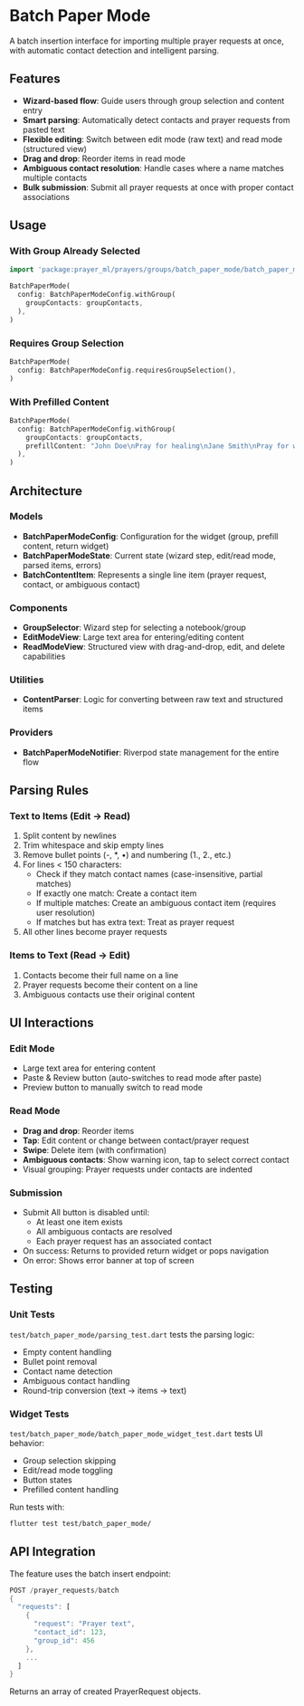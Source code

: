 # Batch Paper Mode

A batch insertion interface for importing multiple prayer requests at once, with automatic contact detection and intelligent parsing.

## Features

- **Wizard-based flow**: Guide users through group selection and content entry
- **Smart parsing**: Automatically detect contacts and prayer requests from pasted text
- **Flexible editing**: Switch between edit mode (raw text) and read mode (structured view)
- **Drag and drop**: Reorder items in read mode
- **Ambiguous contact resolution**: Handle cases where a name matches multiple contacts
- **Bulk submission**: Submit all prayer requests at once with proper contact associations

## Usage

### With Group Already Selected

```dart
import 'package:prayer_ml/prayers/groups/batch_paper_mode/batch_paper_mode.dart';

BatchPaperMode(
  config: BatchPaperModeConfig.withGroup(
    groupContacts: groupContacts,
  ),
)
```

### Requires Group Selection

```dart
BatchPaperMode(
  config: BatchPaperModeConfig.requiresGroupSelection(),
)
```

### With Prefilled Content

```dart
BatchPaperMode(
  config: BatchPaperModeConfig.withGroup(
    groupContacts: groupContacts,
    prefillContent: "John Doe\nPray for healing\nJane Smith\nPray for wisdom",
  ),
)
```

## Architecture

### Models

- **BatchPaperModeConfig**: Configuration for the widget (group, prefill content, return widget)
- **BatchPaperModeState**: Current state (wizard step, edit/read mode, parsed items, errors)
- **BatchContentItem**: Represents a single line item (prayer request, contact, or ambiguous contact)

### Components

- **GroupSelector**: Wizard step for selecting a notebook/group
- **EditModeView**: Large text area for entering/editing content
- **ReadModeView**: Structured view with drag-and-drop, edit, and delete capabilities

### Utilities

- **ContentParser**: Logic for converting between raw text and structured items

### Providers

- **BatchPaperModeNotifier**: Riverpod state management for the entire flow

## Parsing Rules

### Text to Items (Edit → Read)

1. Split content by newlines
2. Trim whitespace and skip empty lines
3. Remove bullet points (-, *, •) and numbering (1., 2., etc.)
4. For lines < 150 characters:
   - Check if they match contact names (case-insensitive, partial matches)
   - If exactly one match: Create a contact item
   - If multiple matches: Create an ambiguous contact item (requires user resolution)
   - If matches but has extra text: Treat as prayer request
5. All other lines become prayer requests

### Items to Text (Read → Edit)

1. Contacts become their full name on a line
2. Prayer requests become their content on a line
3. Ambiguous contacts use their original content

## UI Interactions

### Edit Mode

- Large text area for entering content
- Paste & Review button (auto-switches to read mode after paste)
- Preview button to manually switch to read mode

### Read Mode

- **Drag and drop**: Reorder items
- **Tap**: Edit content or change between contact/prayer request
- **Swipe**: Delete item (with confirmation)
- **Ambiguous contacts**: Show warning icon, tap to select correct contact
- Visual grouping: Prayer requests under contacts are indented

### Submission

- Submit All button is disabled until:
  - At least one item exists
  - All ambiguous contacts are resolved
  - Each prayer request has an associated contact
- On success: Returns to provided return widget or pops navigation
- On error: Shows error banner at top of screen

## Testing

### Unit Tests

`test/batch_paper_mode/parsing_test.dart` tests the parsing logic:

- Empty content handling
- Bullet point removal
- Contact name detection
- Ambiguous contact handling
- Round-trip conversion (text → items → text)

### Widget Tests

`test/batch_paper_mode/batch_paper_mode_widget_test.dart` tests UI behavior:

- Group selection skipping
- Edit/read mode toggling
- Button states
- Prefilled content handling

Run tests with:

```bash
flutter test test/batch_paper_mode/
```

## API Integration

The feature uses the batch insert endpoint:

```dart
POST /prayer_requests/batch
{
  "requests": [
    {
      "request": "Prayer text",
      "contact_id": 123,
      "group_id": 456
    },
    ...
  ]
}
```

Returns an array of created PrayerRequest objects.
